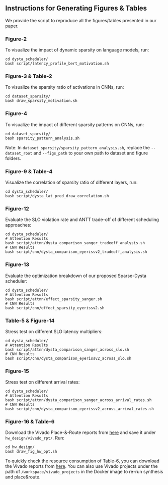 ## Instructions for Generating Figures & Tables

We provide the script to reproduce all the figures/tables presented in our paper.

### Figure-2
To visualize the impact of dynamic sparsity on language models, run:
```
cd dysta_scheduler/
bash script/latency_profile_bert_motivation.sh 
``` 

### Figure-3 & Table-2
To visualize the sparsity ratio of activations in CNNs, run:
```
cd dataset_sparsity/
bash draw_sparsity_motivation.sh
``` 

### Figure-4
To visualize the impact of different sparsity patterns on CNNs, run:

```
cd dataset_sparsity/
bash sparsity_pattern_analysis.sh 
```
Note: In `dataset_sparsity/sparsity_pattern_analysis.sh`, replace the `--dataset_root` and `--figs_path` to your own path to dataset and figure folders.


### Figure-9 & Table-4
Visualize the correlation of sparsity ratio of different layers, run:
```
cd dysta_scheduler/
bash script/dysta_lat_pred_draw_correlation.sh 
```

### Figure-12
Evaluate the SLO violation rate and ANTT trade-off of different scheduling approaches:
```
cd dysta_scheduler/
# Attention Results
bash script/attnn/dysta_comparison_sanger_tradeoff_analysis.sh
# CNN Results
bash script/cnn/dysta_comparison_eyerissv2_tradeoff_analysis.sh
```

### Figure-13
Evaluate the optimization breakdown of our proposed Sparse-Dysta scheduler:
```
cd dysta_scheduler/
# Attention Results
bash script/attnn/effect_sparsity_sanger.sh
# CNN Results
bash script/cnn/effect_sparsity_eyerissv2.sh 
```

### Table-5 & Figure-14
Stress test on different SLO latency multipliers:
```
cd dysta_scheduler/
# Attention Results
bash script/attnn/dysta_comparison_sanger_across_slo.sh
# CNN Results
bash script/cnn/dysta_comparison_eyerissv2_across_slo.sh
```

### Figure-15
Stress test on different arrival rates:
```
cd dysta_scheduler/
# Attention Results
bash script/attnn/dysta_comparison_sanger_across_arrival_rates.sh
# CNN Results
bash script/cnn/dysta_comparison_eyerissv2_across_arrival_rates.sh
```

### Figure-16 & Table-6

Download the Vivado Place-&-Route reports from [here](https://drive.google.com/drive/folders/1OcTIqF1nYl-7CEH0_VI6dFULcXZe2PWm?usp=sharing) and save it under `hw_design/vivado_rpt/`. Run:
```
cd hw_design/
bash draw_fig_hw_opt.sh
```
To quickly check the resource consumption of Table-6, you can download the Vivado reports from [here](https://drive.google.com/drive/folders/1OcTIqF1nYl-7CEH0_VI6dFULcXZe2PWm?usp=sharing). You can also use Vivado projects under the path of `/workspace/vivado_projects` in the Docker image to re-run synthesis and place&route.
